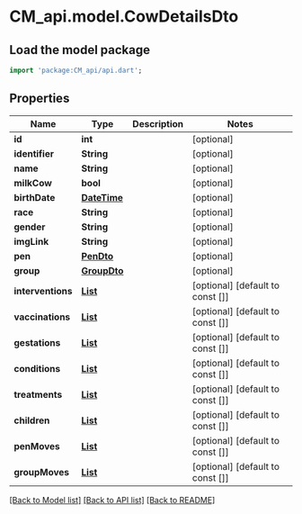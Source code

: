 # CM_api.model.CowDetailsDto

## Load the model package
```dart
import 'package:CM_api/api.dart';
```

## Properties
Name | Type | Description | Notes
------------ | ------------- | ------------- | -------------
**id** | **int** |  | [optional] 
**identifier** | **String** |  | [optional] 
**name** | **String** |  | [optional] 
**milkCow** | **bool** |  | [optional] 
**birthDate** | [**DateTime**](DateTime.md) |  | [optional] 
**race** | **String** |  | [optional] 
**gender** | **String** |  | [optional] 
**imgLink** | **String** |  | [optional] 
**pen** | [**PenDto**](PenDto.md) |  | [optional] 
**group** | [**GroupDto**](GroupDto.md) |  | [optional] 
**interventions** | [**List<InterventionDto>**](InterventionDto.md) |  | [optional] [default to const []]
**vaccinations** | [**List<VaccinationDto>**](VaccinationDto.md) |  | [optional] [default to const []]
**gestations** | [**List<GestationDto>**](GestationDto.md) |  | [optional] [default to const []]
**conditions** | [**List<ConditionDto>**](ConditionDto.md) |  | [optional] [default to const []]
**treatments** | [**List<TreatmentDto>**](TreatmentDto.md) |  | [optional] [default to const []]
**children** | [**List<CowDto>**](CowDto.md) |  | [optional] [default to const []]
**penMoves** | [**List<PenMoveDto>**](PenMoveDto.md) |  | [optional] [default to const []]
**groupMoves** | [**List<GroupMoveDto>**](GroupMoveDto.md) |  | [optional] [default to const []]

[[Back to Model list]](../README.md#documentation-for-models) [[Back to API list]](../README.md#documentation-for-api-endpoints) [[Back to README]](../README.md)



